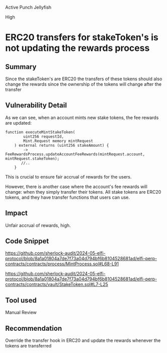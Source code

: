 Active Punch Jellyfish

High

# ERC20 transfers for stakeToken's is not updating the rewards process

## Summary
Since the stakeToken's are ERC20 the transfers of these tokens should also change the rewards since the ownership of the tokens will change after the transfer
## Vulnerability Detail
As we can see, when an account mints new stake tokens, the fee rewards are updated:
```solidity
function executeMintStakeToken(
        uint256 requestId,
        Mint.Request memory mintRequest
    ) external returns (uint256 stakeAmount) {
        -> FeeRewardsProcess.updateAccountFeeRewards(mintRequest.account, mintRequest.stakeToken);
       //..
    }
```

This is crucial to ensure fair accrual of rewards for the users.

However, there is another case where the account's fee rewards will change: when they simply transfer their tokens. All stake tokens are ERC20 tokens, and they have transfer functions that users can use.
## Impact
Unfair accrual of rewards, high.
## Code Snippet
https://github.com/sherlock-audit/2024-05-elfi-protocol/blob/8a1a01804a7de7f73a04d794bf6b8104528681ad/elfi-perp-contracts/contracts/process/MintProcess.sol#L68-L91

https://github.com/sherlock-audit/2024-05-elfi-protocol/blob/8a1a01804a7de7f73a04d794bf6b8104528681ad/elfi-perp-contracts/contracts/vault/StakeToken.sol#L7-L25
## Tool used

Manual Review

## Recommendation
Override the transfer hook in ERC20 and update the rewards whenever the tokens are transferred